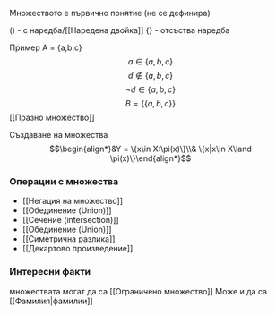 Множеството е първично понятие  (не се дефинира)

() - с наредба/[[Наредена двойка]]
{} - отсъства наредба 

Пример
A = {a,b,c}
$$a \in \{ a,b,c\}$$
$$d \notin \{a,b,c\}$$
$$\neg d \in \{a,b,c\}$$
$$ B = \{\{a,b,c\}\}$$
[[Празно множество]]

Създаване на множества
$$\begin{align*}&Y = \{x\in X:\pi(x)\}\\& \{x|x\in X\land \pi(x)\}\end{align*}$$
### Операции с множества
- [[Негация на множество]]
- [[Обединение (Union)]]
- [[Сечение (intersection)]]
- [[Обединение (Union)]]
- [[Симетрична разлика]]
- [[Декартово произведение]]

### Интересни факти
множествата могат да са
[[Ограничено множество]]
Може и да са [[Фамилия|фамилии]]